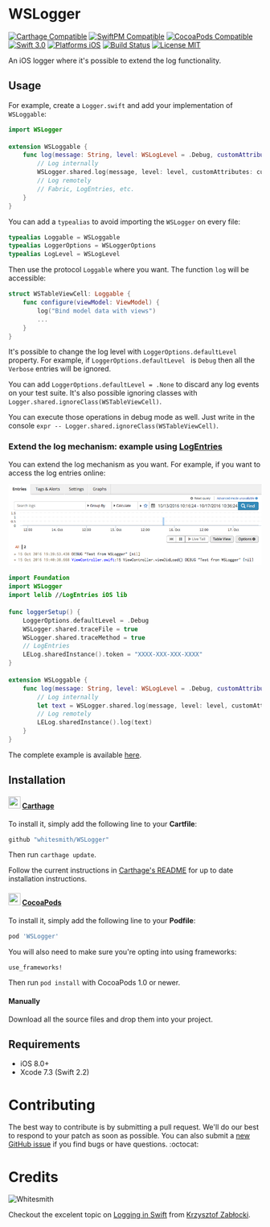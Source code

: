 # WSLogger

[![Carthage Compatible](https://img.shields.io/badge/Carthage-compatible-4BC51D.svg)](https://github.com/Carthage/Carthage)
[![SwiftPM Compatible](https://img.shields.io/badge/SwiftPM-Compatible-brightgreen.svg)](https://swift.org/package-manager/)
[![CocoaPods Compatible](https://img.shields.io/cocoapods/v/WSLogger.svg)](https://cocoapods.org/pods/WSLogger)
[![Swift 3.0](https://img.shields.io/badge/Swift-2.2-orange.svg?style=flat)](https://developer.apple.com/swift/)
[![Platforms iOS](https://img.shields.io/badge/Platforms-iOS-lightgray.svg?style=flat)](http://www.apple.com/ios/)
[![Build Status](https://www.bitrise.io/app/c0d00066e83871d0.svg?token=F4rPP7Jp0rT4dUqaE63fuw&branch=master)](https://www.bitrise.io/app/059bc89743c769dc)
[![License MIT](https://img.shields.io/badge/License-MIT-lightgrey.svg?style=flat)](https://opensource.org/licenses/MIT)

An iOS logger where it's possible to extend the log functionality.

## Usage

For example, create a `Logger.swift` and add your implementation of `WSLoggable`:

``` swift
import WSLogger

extension WSLoggable {
    func log(message: String, level: WSLogLevel = .Debug, customAttributes: [String : AnyObject]? = nil, fileName: NSString = #file, line: Int = #line, function: String = #function) {
        // Log internally
        WSLogger.shared.log(message, level: level, customAttributes: customAttributes, className: String(self.dynamicType), fileName: fileName, line: line, function: function)
        // Log remotely
        // Fabric, LogEntries, etc.
    }
}

```

You can add a `typealias` to avoid importing the `WSLogger` on every file:

``` swift
typealias Loggable = WSLoggable
typealias LoggerOptions = WSLoggerOptions
typealias LogLevel = WSLogLevel

```

Then use the protocol `Loggable` where you want. The function `log` will be accessible:

``` swift
struct WSTableViewCell: Loggable {
    func configure(viewModel: ViewModel) {
        log("Bind model data with views")
        ...
    }
}
```

It's possible to change the log level with `LoggerOptions.defaultLevel` property. For example, if `LoggerOptions.defaultLevel ` is `Debug` then all the `Verbose` entries will be ignored.

You can add `LoggerOptions.defaultLevel = .None` to discard any log events on your test suite. It's also possible ignoring classes with `Logger.shared.ignoreClass(WSTableViewCell)`.

You can execute those operations in debug mode as well. Just write in the console `expr -- Logger.shared.ignoreClass(WSTableViewCell)`.


### Extend the log mechanism: example using [LogEntries](https://docs.logentries.com/docs/ios)

You can extend the log mechanism as you want. For example, if you want to access the log entries online:

![LogEntries dashboard](https://github.com/whitesmith/WSLogger/blob/6b1e61e3c82e41b2fd0596cf6b16d32c9df32f20/Example/LogEntries.png?raw=true)

``` swift
import Foundation
import WSLogger
import lelib //LogEntries iOS lib

func loggerSetup() {
    LoggerOptions.defaultLevel = .Debug
    WSLogger.shared.traceFile = true
    WSLogger.shared.traceMethod = true
    // LogEntries
    LELog.sharedInstance().token = "XXXX-XXX-XXX-XXXX"
}

extension WSLoggable {
    func log(message: String, level: WSLogLevel = .Debug, customAttributes: [String : AnyObject]? = nil, fileName: NSString = #file, line: Int = #line, function: String = #function) {
        // Log internally
        let text = WSLogger.shared.log(message, level: level, customAttributes: customAttributes, className: String(self.dynamicType), fileName: fileName, line: line, function: function)
        // Log remotely
        LELog.sharedInstance().log(text)
    }
}
```

The complete example is available [here](https://github.com/whitesmith/WSLogger/tree/master/Example).


## Installation

#### <img src="https://cloud.githubusercontent.com/assets/432536/5252404/443d64f4-7952-11e4-9d26-fc5cc664cb61.png" width="24" height="24"> [Carthage]

[Carthage]: https://github.com/Carthage/Carthage

To install it, simply add the following line to your **Cartfile**:

```ruby
github "whitesmith/WSLogger"
```

Then run `carthage update`.

Follow the current instructions in [Carthage's README][carthage-installation]
for up to date installation instructions.

[carthage-installation]: https://github.com/Carthage/Carthage#adding-frameworks-to-an-application

#### <img src="https://dl.dropboxusercontent.com/u/11377305/resources/cocoapods.png" width="24" height="24"> [CocoaPods]

[CocoaPods]: http://cocoapods.org

To install it, simply add the following line to your **Podfile**:

```ruby
pod 'WSLogger'
```

You will also need to make sure you're opting into using frameworks:

```ruby
use_frameworks!
```

Then run `pod install` with CocoaPods 1.0 or newer.

#### Manually

Download all the source files and drop them into your project.

## Requirements

* iOS 8.0+
* Xcode 7.3 (Swift 2.2)

# Contributing

The best way to contribute is by submitting a pull request. We'll do our best to respond to your patch as soon as possible. You can also submit a [new GitHub issue](https://github.com/whitesmith/WSLogger/issues/new) if you find bugs or have questions. :octocat:

# Credits
![Whitesmith](http://i.imgur.com/Si2l3kd.png)

Checkout the excelent topic on [Logging in Swift](http://merowing.info/2016/07/logging-in-swift/) from [Krzysztof Zabłocki](https://twitter.com/merowing_).